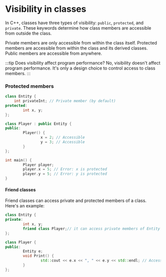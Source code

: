 # Visibility in classes

In C++, classes have three types of visibility: `public`, `protected`, and `private`. These keywords determine how class members are accessible from outside the class.

Private members are only accessible from within the class itself. Protected members are accessible from within the class and its derived classes. Public members are accessible from anywhere.

:::tip Does visibility affect program performance?
No, visibility doesn't affect program performance. It's only a design choice to control access to class members.
:::


### Protected members

```cpp
class Entity {
    int privateInt; // Private member (by default)
protected:
        int x, y;
};

class Player : public Entity {
public:
        Player() {
                x = 2; // Accessible
                y = 3; // Accessible
        }
};

int main() {
        Player player;
        player.x = 5; // Error: x is protected
        player.y = 5; // Error: y is protected
}

```

#### Friend classes

Friend classes can access private and protected members of a class. Here's an example:

```cpp
class Entity {
private:
        int x, y;
        friend class Player;// it can access private members of Entity
};

class Player {
public:
        Entity e;
        void Print() {
                std::cout << e.x << ", " << e.y << std::endl; // Accessible
        }
};
```
